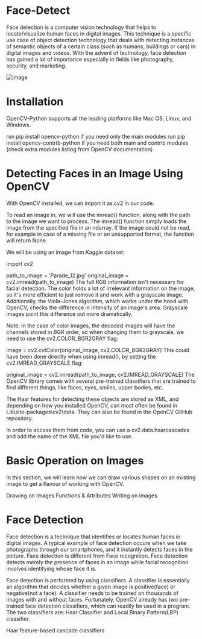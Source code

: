 # Face-Detect
Face detection is a computer vision technology that helps to locate/visualize human faces in digital images. This technique is a specific use case of object detection technology that deals with detecting instances of semantic objects of a certain class (such as humans, buildings or cars) in digital images and videos. With the advent of technology, face detection has gained a lot of importance especially in fields like photography, security, and marketing.

![image](https://ibb.co/4thwjLZ)

# Installation 
OpenCV-Python supports all the leading platforms like Mac OS, Linux, and Windows.

run pip install opencv-python if you need only the main modules
run pip install opencv-contrib-python if you need both main and contrib modules (check extra modules listing from OpenCV documentation)

# Detecting Faces in an Image Using OpenCV
With OpenCV installed, we can import it as cv2 in our code.

To read an image in, we will use the imread() function, along with the path to the image we want to process. The imread() function simply loads the image from the specified file in an ndarray. If the image could not be read, for example in case of a missing file or an unsupported format, the function will return None.

We will be using an image from Kaggle dataset:

import cv2

path_to_image = 'Parade_12.jpg'
original_image = cv2.imread(path_to_image)
The full RGB information isn't necessary for facial detection. The color holds a lot of irrelevant information on the image, so it's more efficient to just remove it and work with a grayscale image. Additionally, the Viola-Jones algorithm, which works under the hood with OpenCV, checks the difference in intensity of an image's area. Grayscale images point this difference out more dramatically.

Note: In the case of color images, the decoded images will have the channels stored in BGR order, so when changing them to grayscale, we need to use the cv2.COLOR_BGR2GRAY flag:

image = cv2.cvtColor(original_image, cv2.COLOR_BGR2GRAY)
This could have been done directly when using imread(), by setting the cv2.IMREAD_GRAYSCALE flag:

original_image = cv2.imread(path_to_image, cv2.IMREAD_GRAYSCALE)
The OpenCV library comes with several pre-trained classifiers that are trained to find different things, like faces, eyes, smiles, upper bodies, etc.

The Haar features for detecting these objects are stored as XML, and depending on how you installed OpenCV, can most often be found in Lib\site-packages\cv2\data. They can also be found in the OpenCV GitHub repository.

In order to access them from code, you can use a cv2.data.haarcascades and add the name of the XML file you'd like to use.

# Basic Operation on Images
In this section, we will learn how we can draw various shapes on an existing image to get a flavour of working with OpenCV.

Drawing on Images
Functions & Attributes
Writing on Images

# Face Detection
Face detection is a technique that identifies or locates human faces in digital images. A typical example of face detection occurs when we take photographs through our smartphones, and it instantly detects faces in the picture. Face detection is different from Face recognition. Face detection detects merely the presence of faces in an image while facial recognition involves identifying whose face it is.

Face detection is performed by using classifiers. A classifier is essentially an algorithm that decides whether a given image is positive(face) or negative(not a face). A classifier needs to be trained on thousands of images with and without faces. Fortunately, OpenCV already has two pre-trained face detection classifiers, which can readily be used in a program. The two classifiers are: Haar Classifier and Local Binary Pattern(LBP) classifier.

Haar feature-based cascade classifiers
